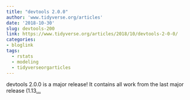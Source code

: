 ```yaml
---
title: "devtools 2.0.0"
author: 'www.tidyverse.org/articles'
date: '2018-10-30'
slug: devtools-200
link: https://www.tidyverse.org/articles/2018/10/devtools-2-0-0/
categories:
- bloglink
tags:
  - rstats
  - modeling
  - tidyverseorgarticles
---
```


devtools 2.0.0 is a major release! It contains all work from the last major release (1.13[... <i class="fas fa-external-link-alt"></i>](https://www.tidyverse.org/articles/2018/10/devtools-2-0-0/)

